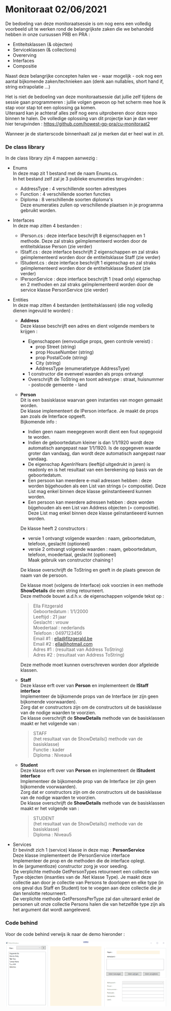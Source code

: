 # Monitoraat 02/06/2021

De bedoeling van deze monitoraatsessie is om nog eens een volledig voorbeeld uit te werken rond de belangrijkste zaken die we behandeld hebben in onze cursussen PRB en PRA : 
  * Entiteitsklassen  (& objecten)
  * Serviceklassen  (& collections)
  * Overerving 
  * Interfaces
  * Compositie  
  
Naast deze belangrijke concepten halen we - waar mogelijk - ook nog een aantal bijkomende zaken/technieken aan (denk aan nullables, short hand if, string extrapolatie ...)

Het is niet de bedoeling van deze monitoraatsessie dat jullie zelf tijdens de sessie gaan programmeren : jullie volgen gewoon op het scherm mee hoe ik stap voor stap tot een oplossing ga komen.  
Uiteraard kan je achteraf alles zelf nog eens uitproberen door deze repo binnen te halen.
De volledige oplossing van dit projectje kan je dan weer hier terugvinden : https://github.com/howest-gp-pra/cu-monitoraat2 

Wanneer je de starterscode binnenhaalt zal je merken dat er heel wat in zit.

### De class library 

In de class library zijn 4 mappen aanwezig : 
  * Enums  
    In deze map zit 1 bestand met de naam Enums.cs.  
    In het bestand zelf zal je 3 publieke enumeraties terugvinden :   
      * AddressType : 4 verschillende soorten adrestypes  
      * Function : 4 verschillende soorten functies  
      * Diploma : 8 verschillende soorten diploma's  
    Deze enumeraties zullen op verschillende plaatsen in je programma gebruikt worden.
  * Interfaces  
    In deze map zitten 4 bestanden : 
      * IPerson.cs : deze interface beschrijft 8 eigenschappen en 1 methode.  Deze zal straks geïmplementeerd worden door de entiteitsklasse Person (zie verder)   
      * IStaff.cs : deze interface beschrijft 2 eigenschappen en zal straks geïmplementeerd worden door de entiteitsklasse Staff (zie verder)  
      * IStudent.cs : deze interface beschrijft 1 eigenschap en zal straks geïmplementeerd worden door de entiteitsklasse Student (zie verder)
      * IPersonService : deze interface beschrijft 1 (read only) eigenschap en 2 methoden en zal straks geïmplementeerd worden door de service klasse PersonService (zie verder)
  * Entities   
    In deze map zitten 4 bestanden (entiteitsklassen) (die nog volledig dienen ingevuld te worden) :   
    * **Address**   
      Deze klasse beschrijft een adres en dient volgende members te krijgen :   
        * Eigenschappen (eenvoudige props, geen controle vereist) :   
          * prop Street (string)  
          * prop HouseNumber (string)  
          * prop PostalCode (string)  
          * City (string)  
          * AddressType (enumeratietype AddressType)
        * 1 constructor die evenveel waarden als props ontvangt  
        * Overschrijft de ToString en toont  adrestype : straat, huisnummer - postocde gemeente - land
    * **Person**  
      Dit is een basisklasse waarvan geen instanties van mogen gemaakt worden.  
      De klasse implementeert de IPerson interface.  Je maakt de props aan zoals de Interface opgeeft.  
      Bijkomende info : 
        * Indien geen naam meegegeven wordt dient een fout opgegooid te worden.  
        * Indien de geboortedatum kleiner is dan 1/1/1920 wordt deze automatisch aangepast naar 1/1/1920.  Is de opgegeven waarde groter dan vandaag, dan wordt deze automatisch aangepast naar vandaag.    
        * De eigenschap AgenInYears (leeftijd uitgedrukt in jaren) is readonly en is het resultaat van een berekening op basis van de geboortedatum.  
        * Een persoon kan meerdere e-mail adressen hebben : deze worden bijgehouden als een List van strings (= compositie).  Deze List mag enkel binnen deze klasse geïnstantieeerd kunnen worden.  
        * Een persoon kan meerdere adressen hebben : deze worden bijgehouden als een List van Address objecten (= compositie).  Deze List mag enkel binnen deze klasse geïnstantieeerd kunnen worden.  
    
      De klasse heeft 2 constructors :  
        * versie 1 ontvangt volgende waarden : naam, geboortedatum, telefoon, geslacht (optioneel)  
        * versie 2 ontvangt volgende waarden : naam, geboortedatum, telefoon, moedertaal, geslacht (optioneel)  
      Maak gebruik van constructor chaining !    
    
      De klasse overschrijft de ToString en geeft in de plaats gewoon de naam van de persoon.  
    
      De klasse moet (volgens de Interface) ook voorzien in een methode **ShowDetails** die een string retourneert.   
      Deze methode bouwt a.d.h.v. de eigenschappen volgende tekst op : 
    
      > Ella Fitzgerald   
      > Geboortedatum : 1/1/2000  
      > Leeftijd : 21 jaar  
      > Geslacht : vrouw  
      > Moedertaal : nederlands  
      > Telefoon : 0497123456  
      > Email #1 : ella@fitzgerald.be  
      > Email #2 : ella@hotmail.com  
      > Adres #1 : (resultaat van Address ToString)  
      > Adres #2 : (resultaat van Address ToString)  
      
      Deze methode moet kunnen overschreven worden door afgeleide klassen.    
    
    * **Staff**  
      Deze klasse erft over van **Person** en implementeert de **IStaff interface**   
      Implementeer de bijkomende props van de Interface (er zijn geen bijkomende voorwaarden).  
      Zorg dat er constructors zijn om de constructors uit de basisklasse van de nodige waarden te voorzien.  
      De klasse overschrijft de **ShowDetails** methode van de basisklassen maakt er het volgende van :   
    
      > STAFF  
      > (het resultaat van de ShowDetails() methode van de basisklasse)  
      > Functie : kader  
      > Diploma : Niveau4  
      
    * **Student**  
      Deze klasse erft over van **Person** en implementeert de **IStudent interface**  
      Implementeer de bijkomende prop van de Interface (er zijn geen bijkomende voorwaarden).  
      Zorg dat er constructors zijn om de constructors uit de basisklasse van de nodige waarden te voorzien.  
      De klasse overschrijft de **ShowDetails** methode van de basisklassen maakt er het volgende van :   
    
      > STUDENT  
      > (het resultaat van de ShowDetails() methode van de basisklasse)  
      > Diploma : Niveau5   
   
  * Services   
    Er bevindt zich 1 (service) klasse in deze map : **PersonService**   
    Deze klasse implementeert de IPersonService interface  
    Implementeer de prop en de methoden die de interface oplegt.   
    In de (argumentloze) constructor zorg je voor seeding.   
    De verplichte methode GetPersonTypes retourneert een collectie van Type objecten (insanties van de .Net klasse Type).  Je maakt deze collectie aan door je collectie van Persons te doorlopen en elke type (in ons geval dus Staff en Student) toe te voegen aan deze collectie die je dan tenslotte retourneert.   
    De verplichte methode GetPersonsPerType zal dan uiteraard enkel de personen uit onze collectie Persons halen die van hetzelfde type zijn als het argument dat wordt aangeleverd.  
    
### Code behind

Voor de code behind verwijs ik naar de demo hieronder :   

![demo](assets/demo.gif)

